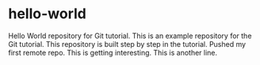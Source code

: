 # hello-world
Hello World repository for Git tutorial.
This is an example repository for the Git tutorial.
This repository is built step by step in the tutorial.
Pushed my first remote repo.
This is getting interesting.
This is another line.
